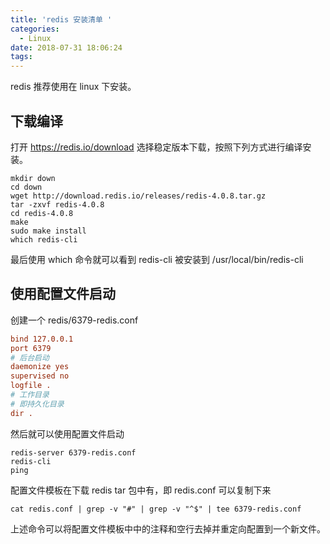 ```yaml
---
title: 'redis 安装清单 '
categories:
  - Linux
date: 2018-07-31 18:06:24
tags:
---
```


redis 推荐使用在 linux 下安装。

## 下载编译
打开 https://redis.io/download 选择稳定版本下载，按照下列方式进行编译安装。

```shell
mkdir down
cd down
wget http://download.redis.io/releases/redis-4.0.8.tar.gz
tar -zxvf redis-4.0.8
cd redis-4.0.8
make
sudo make install
which redis-cli
```
最后使用 which 命令就可以看到 redis-cli 被安装到 /usr/local/bin/redis-cli

## 使用配置文件启动

创建一个 redis/6379-redis.conf 

```conf
bind 127.0.0.1
port 6379
# 后台启动
daemonize yes
supervised no
logfile .
# 工作目录
# 即持久化目录
dir .
```

然后就可以使用配置文件启动

```
redis-server 6379-redis.conf
redis-cli
ping
```

配置文件模板在下载 redis tar 包中有，即 redis.conf 可以复制下来

```shell
cat redis.conf | grep -v "#" | grep -v "^$" | tee 6379-redis.conf
```

上述命令可以将配置文件模板中中的注释和空行去掉并重定向配置到一个新文件。
